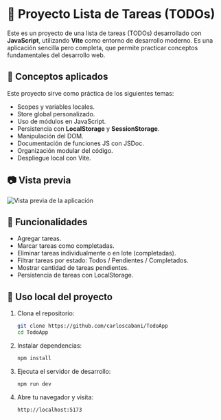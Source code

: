 # 📝 Proyecto Lista de Tareas (TODOs)

Este es un proyecto de una lista de tareas (TODOs) desarrollado con **JavaScript**, utilizando **Vite** como entorno de desarrollo moderno. Es una aplicación sencilla pero completa, que permite practicar conceptos fundamentales del desarrollo web.

## 🧠 Conceptos aplicados

Este proyecto sirve como práctica de los siguientes temas:

- Scopes y variables locales.
- Store global personalizado.
- Uso de módulos en JavaScript.
- Persistencia con **LocalStorage** y **SessionStorage**.
- Manipulación del DOM.
- Documentación de funciones JS con JSDoc.
- Organización modular del código.
- Despliegue local con Vite.

## 📷 Vista previa

![Vista previa de la aplicación](./cc4905a3-4e1d-4dfd-9f23-e58dd380c606.png)

## 🚀 Funcionalidades

- Agregar tareas.
- Marcar tareas como completadas.
- Eliminar tareas individualmente o en lote (completadas).
- Filtrar tareas por estado: Todos / Pendientes / Completados.
- Mostrar cantidad de tareas pendientes.
- Persistencia de tareas con LocalStorage.


## 🧪 Uso local del proyecto

1. Clona el repositorio:
   ```bash
   git clone https://github.com/carloscabani/TodoApp
   cd TodoApp
   
2. Instalar dependencias:
   ``` bash
   npm install

3. Ejecuta el servidor de desarrollo:
   ```bash
   npm run dev

4. Abre tu navegador y visita:
   ```bash
   http://localhost:5173



